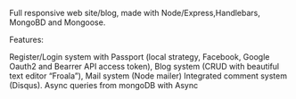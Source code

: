 
Full responsive web site/blog, made with Node/Express,Handlebars, MongoBD and Mongoose. 

Features:

Register/Login system with Passport (local strategy, Facebook, Google Oauth2 and Bearrer API access token),
Blog system (CRUD with beautiful text editor “Froala”), 
Mail system (Node mailer) 
Integrated comment system (Disqus). 
Async queries from mongoDB with Async
